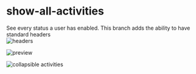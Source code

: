 # show-all-activities
See every status a user has enabled. This branch adds the ability to have standard headers  
![headers](https://imgur.com/XWzt3v3.png)

![preview](https://i.imgur.com/MYCfZon.jpg)

![collapsible activities](https://i.imgur.com/ZqTxvY2.png)
